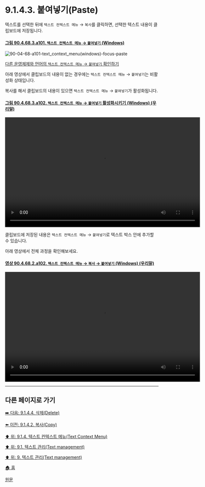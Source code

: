# 9.1.4.3. 붙여넣기(Paste)
텍스트를 선택한 뒤에 `텍스트 컨텍스트 메뉴` → `복사`를 클릭하면, 선택한 텍스트 내용이 클립보드에 저장됩니다.

<a id="90-04-68-03-a101"></a>

#### [그림 90.4.68.3.a101. `텍스트 컨텍스트 메뉴` → `붙여넣기` (Windows)](./90-04-0068-003-paste.md#90-04-68-03-a101)
![90-04-68-a101-text_context_menu(windows)-focus-paste](https://github.com/wonder13662/gimp/assets/15767104/bc0d0801-6a70-40ca-abf5-ddf6492d5431)

[다른 운영체제와 언어의 `텍스트 컨텍스트 메뉴` → `붙여넣기` 확인하기](./90-04-0068-003-paste.md#90-04-68-03-a201)

아래 영상에서 클립보드의 내용이 없는 경우에는 `텍스트 컨텍스트 메뉴` → `붙여넣기`는 비활성화 상태입니다.

복사를 해서 클립보드의 내용이 있으면 `텍스트 컨텍스트 메뉴` → `붙여넣기`가 활성화됩니다.

<a id="90-04-68-03-a102"></a>

#### [그림 90.4.68.3.a102. `텍스트 컨텍스트 메뉴` → `붙여넣기` 활성화시키기 (Windows) (우리말)](./90-04-0068-003-paste.md#90-04-68-03-a102)
<video controls="controls" width="640" height="360" src="https://github.com/wonder13662/gimp/assets/15767104/3179fadd-49af-49df-a0dc-fc5c44b09159"></video>

클립보드에 저장된 내용은 `텍스트 컨텍스트 메뉴` → `붙여넣기`로 텍스트 박스 안에 추가할 수 있습니다.

아래 영상에서 전체 과정을 확인해보세요.

<a id="90-04-68-02-a102"></a>

#### [영상 90.4.68.2.a102. `텍스트 컨텍스트 메뉴` → `복사` → `붙여넣기` (Windows) (우리말)](./90-04-0068-002-copy.md#90-04-68-02-a102)
<video controls="controls" width="640" height="360" src="https://github.com/wonder13662/gimp/assets/15767104/13fe74cb-eadc-427c-9c89-efee7440afc1"></video>

***

## 다른 페이지로 가기
[➡️ 다음: 9.1.4.4. 삭제(Delete)](./09-01-04-04-delete.md)

[⬅️ 이전: 9.1.4.2. 복사(Copy)](./09-01-04-02-copy.md)

[⬆️ 위: 9.1.4. 텍스트 컨텍스트 메뉴(Text Context Menu)](./09-01-04-00-text_context_menu.md)

[⬆️ 위: 9.1. 텍스트 관리(Text management)](./09-01-00-text-management.md)

[⬆️ 위: 9. 텍스트 관리(Text management)](./09-00-text-management.md)

[🏠 홈](./00-home.md)

[원문](https://docs.gimp.org/2.10/ko/gimp-image-text-management.html#text-context-menu)
